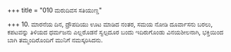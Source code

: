 +++
title = "010 ಮರುದಿವಸ ಸತಿಯುಣ್ಡ"

+++
10. ಮಾರನೆಯ ದಿನ, ದ್ರೌಪದಿಯು ಊಟ ಮಾಡಿದ ನಂತರ, ಸಮಯ ನೋಡಿ ದೂರ್ವಾಸನು ಬರಲು, ಕಪಟವನ್ನು ತಿಳಿಯದ ಧರ್ಮಜನು ಎಲ್ಲರೊಡನೆ ಸ್ವಲ್ಪದೂರ ಬಂದು ಇದಿರುಗೊಂಡು ವಿನಯಶೀಲನಾಗಿ, ಭಕ್ತಿಯಿಂದ ಬಾಗಿ ತಮ್ಮಂದಿರೊಂದಿಗೆ ಮುನಿಗೆ ನಮಸ್ಕರಿಸಿದನು.